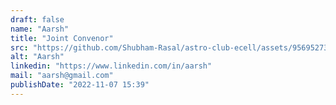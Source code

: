 ```yaml
---
draft: false
name: "Aarsh"
title: "Joint Convenor"
src: "https://github.com/Shubham-Rasal/astro-club-ecell/assets/95695273/d8a34112-fdf4-4003-a0a4-64415d2608a7"
alt: "Aarsh"
linkedin: "https://www.linkedin.com/in/aarsh"
mail: "aarsh@gmail.com"
publishDate: "2022-11-07 15:39"
---
```

